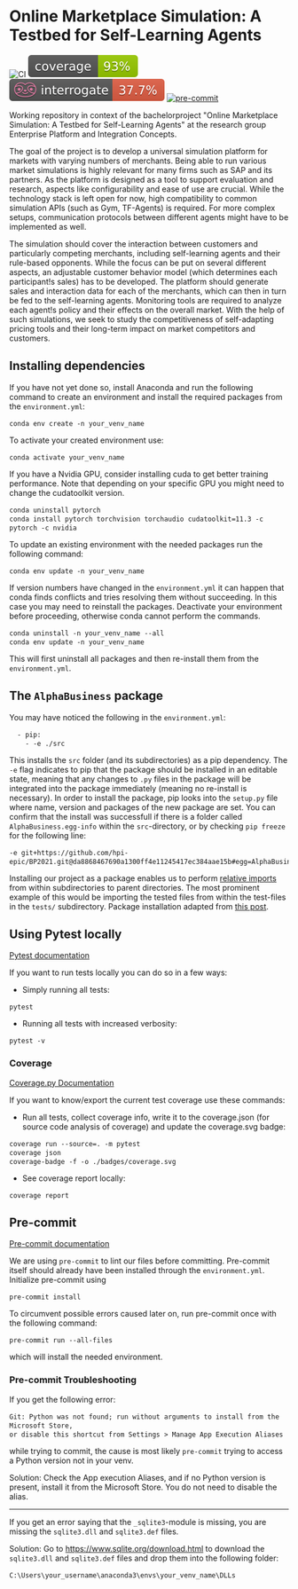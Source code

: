 # Online Marketplace Simulation: A Testbed for Self-Learning Agents

![CI](https://github.com/hpi-epic/BP2021/actions/workflows/CI.yml/badge.svg)
![Coverage-Badge](/badges/coverage.svg)
![Docstring-Coverage](/badges/docstring_coverage.svg)
[![pre-commit](https://img.shields.io/badge/pre--commit-enabled-brightgreen?logo=pre-commit&logoColor=white)](https://github.com/pre-commit/pre-commit)

Working repository in context of the bachelorproject "Online Marketplace Simulation: A Testbed for Self-Learning Agents" at the research group Enterprise Platform and Integration Concepts.

The goal of the project is to develop a universal simulation platform for markets with varying numbers of merchants. Being able to run various market simulations is highly relevant for many firms such as SAP and its partners. As the platform is designed as a tool to support evaluation and research, aspects like configurability and ease of use are crucial. While the technology stack is left open for now, high compatibility to common simulation APIs (such as Gym, TF-Agents) is required.
For more complex setups, communication protocols between different agents might have to be implemented as well.

The simulation should cover the interaction between customers and particularly competing merchants, including self-learning agents and their rule-based opponents. While the focus can be put on several different aspects, an adjustable customer behavior model (which determines each participant!s sales) has to be developed. The platform should generate sales and interaction data for each of the merchants, which can then in turn be fed to the self-learning agents. Monitoring tools are required to analyze each agent!s policy and their effects on the overall market. With the help of such simulations, we seek to study the competitiveness of self-adapting pricing tools and their long-term impact on market competitors and customers.

## Installing dependencies

If you have not yet done so, install Anaconda and run the following command to create an environment and install the required packages from the `environment.yml`:

```console
conda env create -n your_venv_name
```

To activate your created environment use:

```console
conda activate your_venv_name
```

If you have a Nvidia GPU, consider installing cuda to get better training performance.
Note that depending on your specific GPU you might need to change the cudatoolkit version.

```console
conda uninstall pytorch
conda install pytorch torchvision torchaudio cudatoolkit=11.3 -c pytorch -c nvidia
```

To update an existing environment with the needed packages run the following command:

```console
conda env update -n your_venv_name
```

If version numbers have changed in the `environment.yml` it can happen that conda finds conflicts and tries resolving them without succeeding. In this case you may need to reinstall the packages. Deactivate your environment before proceeding, otherwise conda cannot perform the commands.

```console
conda uninstall -n your_venv_name --all
conda env update -n your_venv_name
```

This will first uninstall all packages and then re-install them from the `environment.yml`.

## The `AlphaBusiness` package

You may have noticed the following in the `environment.yml`:
```
  - pip:
    - -e ./src
```

This installs the `src` folder (and its subdirectories) as a pip dependency. The `-e` flag indicates to pip that the package should be installed in an editable state, meaning that any changes to `.py` files in the package will be integrated into the package immediately (meaning no re-install is necessary). In order to install the package, pip looks into the `setup.py` file where name, version and packages of the new package are set.
You can confirm that the install was successfull if there is a folder called `AlphaBusiness.egg-info` within the `src`-directory, or by checking `pip freeze` for the following line: 
```
-e git+https://github.com/hpi-epic/BP2021.git@da8868467690a1300ff4e11245417ec384aae15b#egg=AlphaBusiness&subdirectory=src
```

Installing our project as a package enables us to perform [relative imports](https://realpython.com/absolute-vs-relative-python-imports/) from within subdirectories to parent directories. The most prominent example of this would be importing the tested files from within the test-files in the `tests/` subdirectory.
Package installation adapted from [this post](https://stackoverflow.com/a/50194143).

## Using Pytest locally

[Pytest documentation](https://docs.pytest.org/en/latest/index.html)

If you want to run tests locally you can do so in a few ways:

- Simply running all tests:

```console
pytest
```

- Running all tests with increased verbosity:

```console
pytest -v
```

### Coverage

[Coverage.py Documentation](https://coverage.readthedocs.io/en/6.1.2/)

If you want to know/export the current test coverage use these commands:

- Run all tests, collect coverage info, write it to the coverage.json (for source code analysis of coverage) and update the coverage.svg badge:

```console
coverage run --source=. -m pytest
coverage json
coverage-badge -f -o ./badges/coverage.svg
```

- See coverage report locally:

```console
coverage report
```

## Pre-commit

[Pre-commit documentation](https://pre-commit.com/)

We are using `pre-commit` to lint our files before committing. Pre-commit itself should already have been installed through the `environment.yml`. Initialize pre-commit using

```console
pre-commit install
```

To circumvent possible errors caused later on, run pre-commit once with the following command:

```console
pre-commit run --all-files
```

which will install the needed environment.

### Pre-commit Troubleshooting

If you get the following error:

```
Git: Python was not found; run without arguments to install from the Microsoft Store, 
or disable this shortcut from Settings > Manage App Execution Aliases
```

while trying to commit, the cause is most likely `pre-commit` trying to access a Python version not in your venv.

Solution: Check the App execution Aliases, and if no Python version is present, install it from the Microsoft Store. You do not need to disable the alias.

---

If you get an error saying that the `_sqlite3`-module is missing, you are missing the `sqlite3.dll` and `sqlite3.def` files.

Solution: Go to <https://www.sqlite.org/download.html> to download the `sqlite3.dll` and `sqlite3.def` files and drop them into the following folder:

```
C:\Users\your_username\anaconda3\envs\your_venv_name\DLLs
```
